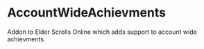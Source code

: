 # AccountWideAchievments
Addon to Elder Scrolls Online which adds support to account wide achievments.
